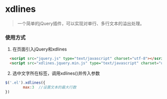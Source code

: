
# xdlines
> 一个简单的jQuery插件，可以实现对单行、多行文本的溢出处理。  


### 使用方式  

1. 在页面引入jQuery和xdlines
```html
  <script src="jquery.js" type="text/javascript" charset="utf-8"></script>
  <script src="xdlines.jquery.min.js" type="text/javascript" charset="utf-8"></script>
````

2. 选中文字所在标签，调用xdlines()并传入参数
```javascript
$('.el').xdlines({
		max:3  //设置文本的最大行数
})
```
